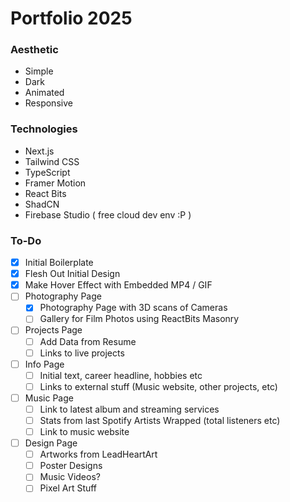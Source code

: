 # Portfolio 2025 

### Aesthetic
- Simple
- Dark
- Animated
- Responsive

### Technologies
- Next.js
- Tailwind CSS
- TypeScript
- Framer Motion
- React Bits
- ShadCN
- Firebase Studio ( free cloud dev env :P )


### To-Do
- [x] Initial Boilerplate
- [x] Flesh Out Initial Design
- [x] Make Hover Effect with Embedded MP4 / GIF
- [ ] Photography Page
    - [x] Photography Page with 3D scans of Cameras
    - [ ] Gallery for Film Photos using ReactBits Masonry
- [ ] Projects Page
    - [ ] Add Data from Resume
    - [ ] Links to live projects
- [ ] Info Page
    - [ ] Initial text, career headline, hobbies etc
    - [ ] Links to external stuff (Music website, other projects, etc)
- [ ] Music Page
    - [ ] Link to latest album and streaming services
    - [ ] Stats from last Spotify Artists Wrapped (total listeners etc)
    - [ ] Link to music website
- [ ] Design Page
    - [ ] Artworks from LeadHeartArt
    - [ ] Poster Designs
    - [ ] Music Videos?
    - [ ] Pixel Art Stuff

